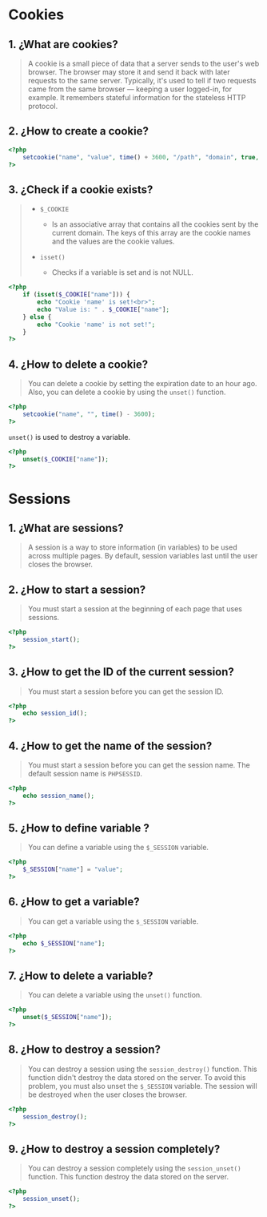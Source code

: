 # Cookies

## 1. ¿What are cookies?
> A cookie is a small piece of data that a server sends to the user's web browser. The browser may store it and send it back with later requests to the same server. Typically, it's used to tell if two requests came from the same browser — keeping a user logged-in, for example. It remembers stateful information for the stateless HTTP protocol.

## 2. ¿How to create a cookie?
```php
<?php
    setcookie("name", "value", time() + 3600, "/path", "domain", true, true);
?>
```

## 3. ¿Check if a cookie exists?

> * ```$_COOKIE```
> 
>   * Is an associative array that contains all the cookies sent by the current domain. The keys of this array are the cookie names and the values are the cookie values.
> 
> * ```isset()```
> 
>   * Checks if a variable is set and is not NULL.

```php
<?php
    if (isset($_COOKIE["name"])) {
        echo "Cookie 'name' is set!<br>";
        echo "Value is: " . $_COOKIE["name"];
    } else {
        echo "Cookie 'name' is not set!";
    }
?>
```

## 4. ¿How to delete a cookie?

> You can delete a cookie by setting the expiration date to an hour ago. Also, you can delete a cookie by using the ```unset()``` function.

```php
<?php
    setcookie("name", "", time() - 3600);
?>
```

```unset()``` is used to destroy a variable.

```php
<?php
    unset($_COOKIE["name"]);
?>
```

# Sessions

## 1. ¿What are sessions?
> A session is a way to store information (in variables) to be used across multiple pages. By default, session variables last until the user closes the browser.

## 2. ¿How to start a session?
> You must start a session at the beginning of each page that uses sessions.
```php
<?php
    session_start();
?>
```

## 3. ¿How to get the ID of the current session?
> You must start a session before you can get the session ID.
```php
<?php
    echo session_id();
?>
```

## 4. ¿How to get the name of the session?
> You must start a session before you can get the session name.
> The default session name is ```PHPSESSID```.
```php
<?php
    echo session_name();
?>
```

## 5. ¿How to define variable ?
> You can define a variable using the ```$_SESSION``` variable.
```php
<?php
    $_SESSION["name"] = "value";
?>
```

## 6. ¿How to get a variable?
> You can get a variable using the ```$_SESSION``` variable.
```php
<?php
    echo $_SESSION["name"];
?>
```

## 7. ¿How to delete a variable?
> You can delete a variable using the ```unset()``` function.
```php
<?php
    unset($_SESSION["name"]);
?>
```

## 8. ¿How to destroy a session?
> You can destroy a session using the ```session_destroy()``` function.
> This function didn't destroy the data stored on the server. To avoid this problem, you must also unset the ```$_SESSION``` variable.
> The session will be destroyed when the user closes the browser.
```php
<?php
    session_destroy();
?>
```

## 9. ¿How to destroy a session completely?
> You can destroy a session completely using the ```session_unset()``` function.
> This function destroy the data stored on the server.
```php
<?php
    session_unset();
?>
```
